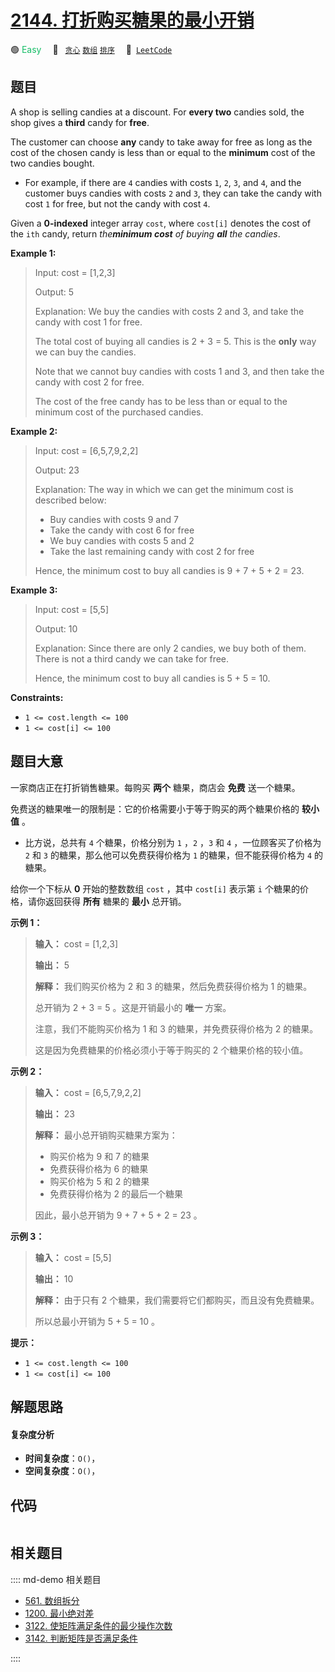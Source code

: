 # [2144. 打折购买糖果的最小开销](https://leetcode.com/problems/minimum-cost-of-buying-candies-with-discount)

🟢 <font color=#15bd66>Easy</font>&emsp; 🔖&ensp; [`贪心`](/leetcode/outline/tag/greedy.md) [`数组`](/leetcode/outline/tag/array.md) [`排序`](/leetcode/outline/tag/sorting.md)&emsp; 🔗&ensp;[`LeetCode`](https://leetcode.com/problems/minimum-cost-of-buying-candies-with-discount)


## 题目

A shop is selling candies at a discount. For **every two** candies sold, the
shop gives a **third** candy for **free**.

The customer can choose **any** candy to take away for free as long as the
cost of the chosen candy is less than or equal to the **minimum** cost of the
two candies bought.

  * For example, if there are `4` candies with costs `1`, `2`, `3`, and `4`, and the customer buys candies with costs `2` and `3`, they can take the candy with cost `1` for free, but not the candy with cost `4`.

Given a **0-indexed** integer array `cost`, where `cost[i]` denotes the cost
of the `ith` candy, return _the**minimum cost** of buying **all** the
candies_.



**Example 1:**

> Input: cost = [1,2,3]
> 
> Output: 5
> 
> Explanation: We buy the candies with costs 2 and 3, and take the candy with cost 1 for free.
> 
> The total cost of buying all candies is 2 + 3 = 5. This is the **only** way we can buy the candies.
> 
> Note that we cannot buy candies with costs 1 and 3, and then take the candy with cost 2 for free.
> 
> The cost of the free candy has to be less than or equal to the minimum cost of the purchased candies.

**Example 2:**

> Input: cost = [6,5,7,9,2,2]
> 
> Output: 23
> 
> Explanation: The way in which we can get the minimum cost is described below:
> - Buy candies with costs 9 and 7
> - Take the candy with cost 6 for free
> - We buy candies with costs 5 and 2
> - Take the last remaining candy with cost 2 for free
> 
> Hence, the minimum cost to buy all candies is 9 + 7 + 5 + 2 = 23.

**Example 3:**

> Input: cost = [5,5]
> 
> Output: 10
> 
> Explanation: Since there are only 2 candies, we buy both of them. There is not a third candy we can take for free.
> 
> Hence, the minimum cost to buy all candies is 5 + 5 = 10.

**Constraints:**

  * `1 <= cost.length <= 100`
  * `1 <= cost[i] <= 100`


## 题目大意

一家商店正在打折销售糖果。每购买 **两个**  糖果，商店会 **免费**  送一个糖果。

免费送的糖果唯一的限制是：它的价格需要小于等于购买的两个糖果价格的 **较小值**  。

  * 比方说，总共有 `4` 个糖果，价格分别为 `1` ，`2` ，`3` 和 `4` ，一位顾客买了价格为 `2` 和 `3` 的糖果，那么他可以免费获得价格为 `1` 的糖果，但不能获得价格为 `4` 的糖果。

给你一个下标从 **0**  开始的整数数组 `cost` ，其中 `cost[i]` 表示第 `i` 个糖果的价格，请你返回获得 **所有**  糖果的
**最小**  总开销。



**示例 1：**

> 
> 
> 
> 
> 
> **输入：** cost = [1,2,3]
> 
> **输出：** 5
> 
> **解释：** 我们购买价格为 2 和 3 的糖果，然后免费获得价格为 1 的糖果。
> 
> 总开销为 2 + 3 = 5 。这是开销最小的 **唯一**  方案。
> 
> 注意，我们不能购买价格为 1 和 3 的糖果，并免费获得价格为 2 的糖果。
> 
> 这是因为免费糖果的价格必须小于等于购买的 2 个糖果价格的较小值。
> 
> 

**示例 2：**

> 
> 
> 
> 
> 
> **输入：** cost = [6,5,7,9,2,2]
> 
> **输出：** 23
> 
> **解释：** 最小总开销购买糖果方案为：
> - 购买价格为 9 和 7 的糖果
> - 免费获得价格为 6 的糖果
> - 购买价格为 5 和 2 的糖果
> - 免费获得价格为 2 的最后一个糖果
> 
> 因此，最小总开销为 9 + 7 + 5 + 2 = 23 。
> 
> 

**示例 3：**

> 
> 
> 
> 
> 
> **输入：** cost = [5,5]
> 
> **输出：** 10
> 
> **解释：** 由于只有 2 个糖果，我们需要将它们都购买，而且没有免费糖果。
> 
> 所以总最小开销为 5 + 5 = 10 。
> 
> 



**提示：**

  * `1 <= cost.length <= 100`
  * `1 <= cost[i] <= 100`


## 解题思路

#### 复杂度分析

- **时间复杂度**：`O()`，
- **空间复杂度**：`O()`，

## 代码

```javascript

```

## 相关题目

:::: md-demo 相关题目
- [561. 数组拆分](https://leetcode.com/problems/array-partition)
- [1200. 最小绝对差](https://leetcode.com/problems/minimum-absolute-difference)
- [3122. 使矩阵满足条件的最少操作次数](https://leetcode.com/problems/minimum-number-of-operations-to-satisfy-conditions)
- [3142. 判断矩阵是否满足条件](https://leetcode.com/problems/check-if-grid-satisfies-conditions)

::::
